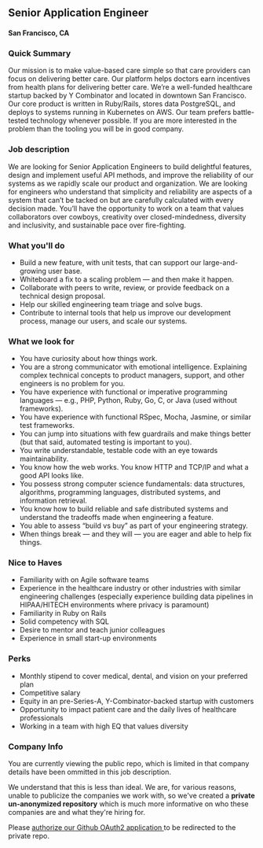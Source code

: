 ## Senior Application Engineer
#### San Francisco, CA

### Quick Summary
Our mission is to make value-based care simple so that care providers can focus on delivering better care. Our platform helps doctors earn incentives from health plans for delivering better care. We’re a well-funded healthcare startup backed by Y Combinator and located in downtown San Francisco.
Our core product is written in Ruby/Rails, stores data PostgreSQL, and deploys to systems running in Kubernetes on AWS. Our team prefers battle-tested technology whenever possible. If you are more interested in the problem than the tooling you will be in good company.

### Job description
We are looking for Senior Application Engineers to build delightful features, design and implement useful API methods, and improve the reliability of our systems as we rapidly scale our product and organization.
We are looking for engineers who understand that simplicity and reliability are aspects of a system that can’t be tacked on but are carefully calculated with every decision made. You’ll have the opportunity to work on a team that values collaborators over cowboys, creativity over closed-mindedness, diversity and inclusivity, and sustainable pace over fire-fighting.

### What you'll do
+	Build a new feature, with unit tests, that can support our large-and-growing user base.
+	Whiteboard a fix to a scaling problem — and then make it happen.
+	Collaborate with peers to write, review, or provide feedback on a technical design proposal.
+	Help our skilled engineering team triage and solve bugs.
+	Contribute to internal tools that help us improve our development process, manage our users, and scale our systems.

### What we look for
+	You have curiosity about how things work.
+	You are a strong communicator with emotional intelligence. Explaining complex technical concepts to product managers, support, and other engineers is no problem for you.
+	You have experience with functional or imperative programming languages — e.g., PHP, Python, Ruby, Go, C, or Java (used without frameworks).
+	You have experience with functional RSpec, Mocha, Jasmine, or similar test frameworks.
+	You can jump into situations with few guardrails and make things better (but that said, automated testing is important to you).
+	You write understandable, testable code with an eye towards maintainability.
+	You know how the web works. You know HTTP and TCP/IP and what a good API looks like.
+	You possess strong computer science fundamentals: data structures, algorithms, programming languages, distributed systems, and information retrieval.
+	You know how to build reliable and safe distributed systems and understand the tradeoffs made when engineering a feature.
+	You able to assess “build vs buy” as part of your engineering strategy.
+	When things break — and they will — you are eager and able to help fix things.

### Nice to Haves
+	Familiarity with on Agile software teams
+	Experience in the healthcare industry or other industries with similar engineering challenges (especially experience building data pipelines in HIPAA/HITECH environments where privacy is paramount)
+	Familiarity in Ruby on Rails
+	Solid competency with SQL
+	Desire to mentor and teach junior colleagues
+	Experience in small start-up environments

### Perks
+	Monthly stipend to cover medical, dental, and vision on your preferred plan
+	Competitive salary
+	Equity in an pre-Series-A, Y-Combinator-backed startup with customers
+	Opportunity to impact patient care and the daily lives of healthcare professionals
+	Working in a team with high EQ that values diversity

### Company Info
You are currently viewing the public repo, which is limited in that company details have been ommitted in this job description.  
    
We understand that this is less than ideal.  We are, for various reasons, unable to publicize the companies we work with, so we've
created a **private un-anonymized repository** which is much more informative on who these companies are and what they're hiring for.  
    
Please [authorize our Github OAuth2 application ](http://localhost:3000/users/auth/github?job_id=qwjszsbizwfsdgg-senior-application-engineer) to be redirected to the private repo.
